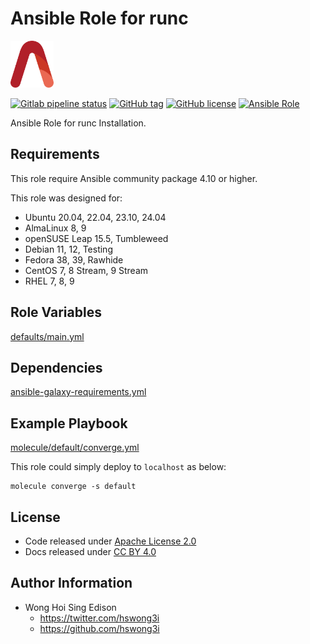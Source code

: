 # Ansible Role for runc

<a href="https://alvistack.com" title="AlviStack" target="_blank"><img src="/alvistack.svg" height="75" alt="AlviStack"></a>

[![Gitlab pipeline status](https://img.shields.io/gitlab/pipeline/alvistack/ansible-role-runc/master)](https://gitlab.com/alvistack/ansible-role-runc/-/pipelines)
[![GitHub tag](https://img.shields.io/github/tag/alvistack/ansible-role-runc.svg)](https://github.com/alvistack/ansible-role-runc/tags)
[![GitHub license](https://img.shields.io/github/license/alvistack/ansible-role-runc.svg)](https://github.com/alvistack/ansible-role-runc/blob/master/LICENSE)
[![Ansible Role](https://img.shields.io/badge/galaxy-alvistack.runc-blue.svg)](https://galaxy.ansible.com/alvistack/runc)

Ansible Role for runc Installation.

## Requirements

This role require Ansible community package 4.10 or higher.

This role was designed for:

-   Ubuntu 20.04, 22.04, 23.10, 24.04
-   AlmaLinux 8, 9
-   openSUSE Leap 15.5, Tumbleweed
-   Debian 11, 12, Testing
-   Fedora 38, 39, Rawhide
-   CentOS 7, 8 Stream, 9 Stream
-   RHEL 7, 8, 9

## Role Variables

[defaults/main.yml](defaults/main.yml)

## Dependencies

[ansible-galaxy-requirements.yml](ansible-galaxy-requirements.yml)

## Example Playbook

[molecule/default/converge.yml](molecule/default/converge.yml)

This role could simply deploy to `localhost` as below:

    molecule converge -s default

## License

-   Code released under [Apache License 2.0](LICENSE)
-   Docs released under [CC BY 4.0](http://creativecommons.org/licenses/by/4.0/)

## Author Information

-   Wong Hoi Sing Edison
    -   <https://twitter.com/hswong3i>
    -   <https://github.com/hswong3i>
